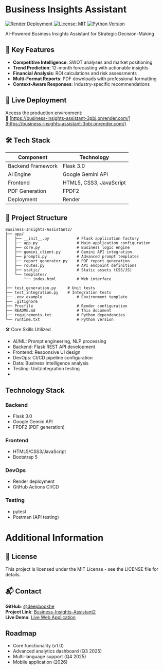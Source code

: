 # Business Insights Assistant

[![Render Deployment](https://img.shields.io/badge/Render-Deployed-success)](https://business-insights-assistant-3pbj.onrender.com/)
[![License: MIT](https://img.shields.io/badge/License-MIT-yellow.svg)](https://github.com/deepbodkhe/Business-Insights-Assistant2/blob/main/LICENSE)
[![Python Version](https://img.shields.io/badge/Python-3.11%2B-blue)](https://www.python.org/downloads/)


AI-Powered Business Insights Assistant for Strategic Decision-Making

## 🌟 Key Features

- **Competitive Intelligence**: SWOT analyses and market positioning
- **Trend Prediction**: 12-month forecasting with actionable insights
- **Financial Analysis**: ROI calculations and risk assessments
- **Multi-Format Reports**: PDF downloads with professional formatting
- **Context-Aware Responses**: Industry-specific recommendations

## 🚀 Live Deployment

Access the production environment:  
🔗 [https://business-insights-assistant-3pbj.onrender.com/](https://business-insights-assistant-3pbj.onrender.com/)

## 🛠️ Tech Stack

| Component          | Technology               |
|--------------------|--------------------------|
| Backend Framework  | Flask 3.0               |
| AI Engine          | Google Gemini API        |
| Frontend           | HTML5, CSS3, JavaScript  |
| PDF Generation     | FPDF2                   |
| Deployment         | Render                  |

## 📂 Project Structure

```text
Business-Insights-Assistant2/
├── app/
│   ├── __init__.py            # Flask application factory
│   ├── app.py                 # Main application configuration
│   ├── core.py                # Business logic engine
│   ├── gemini_client.py       # Gemini API integration
│   ├── prompts.py             # Advanced prompt templates
│   ├── report_generator.py    # PDF report generation
│   ├── routes.py              # API endpoint definitions
│   ├── static/                # Static assets (CSS/JS)
│   └── templates/
│       └── index.html         # Web interface
│ 
├── test_generation.py     # Unit tests
├── test_integration.py    # Integration tests
├── .env.example               # Environment template
├── .gitignore
├── Procfile                   # Render configuration
├── README.md                  # This document
├── requirements.txt           # Python dependencies
└── runtime.txt                # Python version
```


🛠 Core Skills Utilized
- AI/ML: Prompt engineering, NLP processing
- Backend: Flask REST API development
- Frontend: Responsive UI design
- DevOps: CI/CD pipeline configuration
- Data: Business intelligence analysis
- Testing: Unit/integration testing
- 
## Technology Stack

### Backend
- Flask 3.0
- Google Gemini API
- FPDF2 (PDF generation)

### Frontend
- HTML5/CSS3/JavaScript
- Bootstrap 5

### DevOps
- Render deployment
- GitHub Actions CI/CD

### Testing
- pytest
- Postman (API testing)

# Additional Information

## 📜 License
This project is licensed under the MIT License - see the LICENSE file for details.

## 📬 Contact
**GitHub**: [@deepbodkhe](https://github.com/deepbodkhe)  
**Project Link**: [Business-Insights-Assistant2](https://github.com/deepbodkhe/Business-Insights-Assistant2)  
**Live Demo**: [Live Web Application](https://business-insights-assistant-3pbj.onrender.com/)  

## Roadmap
- Core functionality (v1.0)
- Advanced analytics dashboard (Q3 2025)
- Multi-language support (Q4 2025)
- Mobile application (2026)
